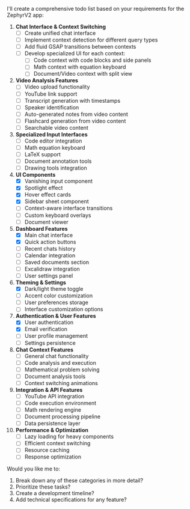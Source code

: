 I'll create a comprehensive todo list based on your requirements for the ZephyrV2 app:

1. **Chat Interface & Context Switching**
   - [ ] Create unified chat interface
   - [ ] Implement context detection for different query types
   - [ ] Add fluid GSAP transitions between contexts
   - [ ] Develop specialized UI for each context:
     - [ ] Code context with code blocks and side panels
     - [ ] Math context with equation keyboard
     - [ ] Document/Video context with split view

2. **Video Analysis Features**
   - [ ] Video upload functionality
   - [ ] YouTube link support
   - [ ] Transcript generation with timestamps
   - [ ] Speaker identification
   - [ ] Auto-generated notes from video content
   - [ ] Flashcard generation from video content
   - [ ] Searchable video content

3. **Specialized Input Interfaces**
   - [ ] Code editor integration
   - [ ] Math equation keyboard
   - [ ] LaTeX support
   - [ ] Document annotation tools
   - [ ] Drawing tools integration

4. **UI Components**
   - [x] Vanishing input component
   - [x] Spotlight effect
   - [x] Hover effect cards
   - [x] Sidebar sheet component
   - [ ] Context-aware interface transitions
   - [ ] Custom keyboard overlays
   - [ ] Document viewer

5. **Dashboard Features**
   - [x] Main chat interface
   - [x] Quick action buttons
   - [ ] Recent chats history
   - [ ] Calendar integration
   - [ ] Saved documents section
   - [ ] Excalidraw integration
   - [ ] User settings panel

6. **Theming & Settings**
   - [x] Dark/light theme toggle
   - [ ] Accent color customization
   - [ ] User preferences storage
   - [ ] Interface customization options

7. **Authentication & User Features**
   - [x] User authentication
   - [x] Email verification
   - [ ] User profile management
   - [ ] Settings persistence

8. **Chat Context Features**
   - [ ] General chat functionality
   - [ ] Code analysis and execution
   - [ ] Mathematical problem solving
   - [ ] Document analysis tools
   - [ ] Context switching animations

9. **Integration & API Features**
   - [ ] YouTube API integration
   - [ ] Code execution environment
   - [ ] Math rendering engine
   - [ ] Document processing pipeline
   - [ ] Data persistence layer

10. **Performance & Optimization**
    - [ ] Lazy loading for heavy components
    - [ ] Efficient context switching
    - [ ] Resource caching
    - [ ] Response optimization

Would you like me to:
1. Break down any of these categories in more detail?
2. Prioritize these tasks?
3. Create a development timeline?
4. Add technical specifications for any feature?
